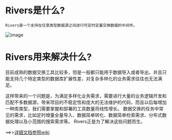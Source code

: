 # Rivers是什么?
    Rivers是一个支持在任意类型数据源之间进行可定时定量交换数据的中间件。 


![image](https://github.com/fnOpenSource/rivers/blob/master/architecture.png)

# Rivers用来解决什么?

目前成熟的数据交换工具比较多，但是一般都只能用于数据导入或者导出，并且只能支持几个特定类型的数据库扩展性差，对复杂多样化的业务需求往往也无法满足。

这样带来的一个问题是，为满足多样化业务需求，需要进行大量的业务逻辑开发和匹配不多数据源，带来项目的不稳定性和庞大的无法维护的代码，而且以后每增加一种库类型，我们需要掌握和部署的工具数量将线性增长。
数据交换的任务中常见的需求，比如定时增量全量导入、数据简单转化、数据简单检索需求、分布式数据处理以及小范围的搜索需求等。
Rivers正是为了解决这些问题而生。 


==>>[详细文档参照wiki](https://github.com/fnOpenSource/rivers/wiki)  
